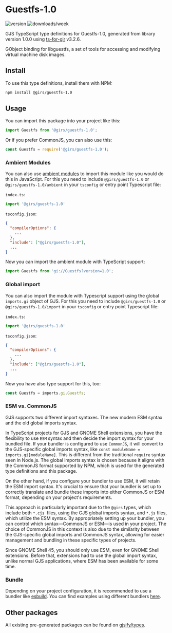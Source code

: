 
# Guestfs-1.0

![version](https://img.shields.io/npm/v/@girs/guestfs-1.0)
![downloads/week](https://img.shields.io/npm/dw/@girs/guestfs-1.0)


GJS TypeScript type definitions for Guestfs-1.0, generated from library version 1.0.0 using [ts-for-gir](https://github.com/gjsify/ts-for-gir) v3.2.6.

GObject binding for libguestfs, a set of tools for accessing and modifying virtual machine disk images.

## Install

To use this type definitions, install them with NPM:
```bash
npm install @girs/guestfs-1.0
```

## Usage

You can import this package into your project like this:
```ts
import Guestfs from '@girs/guestfs-1.0';
```

Or if you prefer CommonJS, you can also use this:
```ts
const Guestfs = require('@girs/guestfs-1.0');
```

### Ambient Modules

You can also use [ambient modules](https://github.com/gjsify/ts-for-gir/tree/main/packages/cli#ambient-modules) to import this module like you would do this in JavaScript.
For this you need to include `@girs/guestfs-1.0` or `@girs/guestfs-1.0/ambient` in your `tsconfig` or entry point Typescript file:

`index.ts`:
```ts
import '@girs/guestfs-1.0'
```

`tsconfig.json`:
```json
{
  "compilerOptions": {
    ...
  },
  "include": ["@girs/guestfs-1.0"],
  ...
}
```

Now you can import the ambient module with TypeScript support: 

```ts
import Guestfs from 'gi://Guestfs?version=1.0';
```

### Global import

You can also import the module with Typescript support using the global `imports.gi` object of GJS.
For this you need to include `@girs/guestfs-1.0` or `@girs/guestfs-1.0/import` in your `tsconfig` or entry point Typescript file:

`index.ts`:
```ts
import '@girs/guestfs-1.0'
```

`tsconfig.json`:
```json
{
  "compilerOptions": {
    ...
  },
  "include": ["@girs/guestfs-1.0"],
  ...
}
```

Now you have also type support for this, too:

```ts
const Guestfs = imports.gi.Guestfs;
```


### ESM vs. CommonJS

GJS supports two different import syntaxes. The new modern ESM syntax and the old global imports syntax.

In TypeScript projects for GJS and GNOME Shell extensions, you have the flexibility to use `ESM` syntax and then decide the import syntax for your bundled file. If your bundler is configured to use `CommonJS`, it will convert to the GJS-specific global imports syntax, like `const moduleName = imports.gi[moduleName]`. This is different from the traditional `require` syntax seen in Node.js. The global imports syntax is chosen because it aligns with the CommonJS format supported by NPM, which is used for the generated type definitions and this package.

On the other hand, if you configure your bundler to use ESM, it will retain the ESM import syntax. It's crucial to ensure that your bundler is set up to correctly translate and bundle these imports into either CommonJS or ESM format, depending on your project's requirements.

This approach is particularly important due to the `@girs` types, which include both `*.cjs `files, using the GJS global imports syntax, and `*.js` files, which utilize the ESM syntax. By appropriately setting up your bundler, you can control which syntax—CommonJS or ESM—is used in your project. The choice of CommonJS in this context is also due to the similarity between the GJS-specific global imports and CommonJS syntax, allowing for easier management and bundling in these specific types of projects.

Since GNOME Shell 45, you should only use ESM, even for GNOME Shell extensions. Before that, extensions had to use the global import syntax, unlike normal GJS applications, where ESM has been available for some time.

### Bundle

Depending on your project configuration, it is recommended to use a bundler like [esbuild](https://esbuild.github.io/). You can find examples using different bundlers [here](https://github.com/gjsify/ts-for-gir/tree/main/examples).

## Other packages

All existing pre-generated packages can be found on [gjsify/types](https://github.com/gjsify/types).

